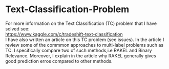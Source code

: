 Text-Classification-Problem
===========================
For more information on the Text Classification (TC) problem that I have solved see:    
https://www.kaggle.com/c/tradeshift-text-classification   
I have also written an article on this TC problem (see issues). In the article I review some
of the commmon approaches to multi-label problems such as TC. I specifically compare two of such
methods,i.e RAKEL and Binary Relevance. Moreover, I explain in the article why RAKEL generally gives good
prediction erros compared to other methods.
